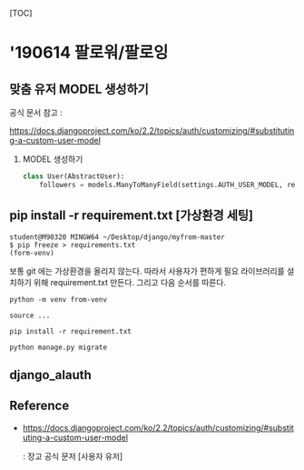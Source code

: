 [TOC]



# '190614 팔로워/팔로잉 

## 맞춤 유저 MODEL 생성하기

공식 문서 참고 : 

https://docs.djangoproject.com/ko/2.2/topics/auth/customizing/#substituting-a-custom-user-model

1. MODEL 생성하기

   ```python
   class User(AbstractUser):
       followers = models.ManyToManyField(settings.AUTH_USER_MODEL, related_name='followings')
   ```

   



## pip install -r requirement.txt [가상환경 세팅]

```shell
student@M90320 MINGW64 ~/Desktop/django/myfrom-master
$ pip freeze > requirements.txt
(form-venv)
```

보통 git 에는 가상환경을 올리지 않는다. 따라서 사용자가 편하게 필요 라이브러리를 설치하기 위해 requirement.txt 만든다. 그리고 다음 순서를 따른다.

```shell
python -m venv from-venv

source ...

pip install -r requirement.txt

python manage.py migrate
```





## django_alauth



## Reference

- https://docs.djangoproject.com/ko/2.2/topics/auth/customizing/#substituting-a-custom-user-model

  : 장고 공식 문저 [사용자 유저]